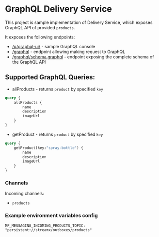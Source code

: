 # GraphQL Delivery Service

This project is sample implementation of Delivery Service, which exposes GraphQL API of provided `products`.

It exposes the following endpoints:
* [/q/graphql-ui/](http://localhost:8084/q/graphql-ui/) - sample GraphQL console
* [/graphql](http://localhost:8084/graphql) - endpoint allowing making request to GraphQL
* [/graphql/schema.graphql](http://localhost:8084/graphql/schema.graphql) - endpoint exposing the complete schema of the GraphQL API

## Supported GraphQL Queries:
* allProducts - returns `product` by specified `key`
```graphql
query {
    allProducts {
        name
        description
        imageUrl
    }
}
```
* getProduct - returns `product` by specified `key`
```graphql
query {
    getProduct(key:"spray-bottle") {
        name
        description
        imageUrl
    }
}
```

### Channels

Incoming channels:
- `products` 

### Example environment variables config

```
MP_MESSAGING_INCOMING_PRODUCTS_TOPIC: "persistent://streamx/outboxes/products"
```
